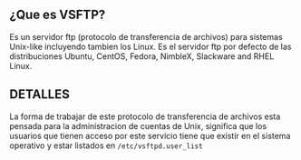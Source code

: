 ## ¿Que es VSFTP?

Es un servidor ftp (protocolo de transferencia de archivos) para sistemas Unix-like incluyendo tambien los Linux. Es el servidor ftp por defecto de las distribuciones Ubuntu, CentOS, Fedora, NimbleX, Slackware and RHEL Linux.

## DETALLES

La forma de trabajar de este protocolo de transferencia de archivos esta pensada para la administracion de cuentas de Unix, significa que los usuarios que tienen acceso por este servicio tiene que existir en el sistema operativo y estar listados en `/etc/vsftpd.user_list` 
